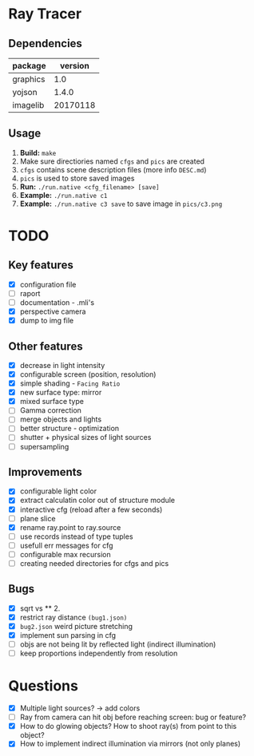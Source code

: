 # Ray Tracer

## Dependencies
| package  | version  |
| -------- | -------- |
| graphics | 1.0      |
| yojson   | 1.4.0    |
| imagelib | 20170118 |

## Usage
1. **Build:** `make`
2. Make sure directiories named `cfgs` and `pics` are created
3. `cfgs` contains scene description files (more info `DESC.md`)
4. `pics` is used to store saved images
5. **Run:** `./run.native <cfg_filename> [save]`
6. **Example:** `./run.native c1`
7. **Example:** `./run.native c3 save` to save image in `pics/c3.png`


# TODO

## Key features
- [x] configuration file
- [ ] raport
- [ ] documentation - .mli's
- [x] perspective camera
- [x] dump to img file

## Other features
- [x] decrease in light intensity
- [x] configurable screen (position, resolution)
- [x] simple shading - `Facing Ratio`
- [x] new surface type: mirror
- [x] mixed surface type 
- [ ] Gamma correction
- [ ] merge objects and lights
- [ ] better structure - optimization
- [ ] shutter + physical sizes of light sources
- [ ] supersampling

## Improvements
- [x] configurable light color
- [x] extract calculatin color out of structure module
- [x] interactive cfg (reload after a few seconds)
- [ ] plane slice
- [x] rename ray.point to ray.source
- [ ] use records instead of type tuples
- [ ] usefull err messages for cfg
- [ ] configurable max recursion
- [ ] creating needed directories for cfgs and pics

## Bugs
- [x] sqrt vs ** 2.
- [x] restrict ray distance `(bug1.json)`
- [x] `bug2.json` weird picture stretching
- [x] implement sun parsing in cfg
- [ ] objs are not being lit by reflected light (indirect illumination)
- [ ] keep proportions independently from resolution

# Questions
- [x] Multiple light sources? -> add colors
- [ ] Ray from camera can hit obj before reaching screen: bug or feature?
- [x] How to do glowing objects? How to shoot ray(s) from point to this object?
- [x] How to implement indirect illumination via mirrors (not only planes)
